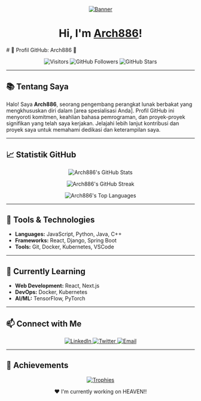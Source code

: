 <p align="center">
  <a href="#"><img src="https://arthifis.files.wordpress.com/2018/02/tumblr_obg1bkefkl1tydz8to1_500.gif" alt="Banner"></a>
</p>

<h1 align="center">Hi, I'm <a href="#">Arch886</a>!</h1>
# 🌟 Profil GitHub: Arch886 🌟  

<p align="center">  
  <img src="https://visitor-badge.glitch.me/badge?page_id=arch886.arch886" alt="Visitors" />  
  <img src="https://img.shields.io/github/followers/arch886?label=Follow&style=social" alt="GitHub Followers" />  
  <img src="https://img.shields.io/github/stars/arch886?label=Stars&style=social" alt="GitHub Stars" />  
</p>  

---  

## 📚 Tentang Saya  
Halo! Saya **Arch886**, seorang pengembang perangkat lunak berbakat yang mengkhususkan diri dalam [area spesialisasi Anda]. Profil GitHub ini menyoroti komitmen, keahlian bahasa pemrograman, dan proyek-proyek signifikan yang telah saya kerjakan. Jelajahi lebih lanjut kontribusi dan proyek saya untuk memahami dedikasi dan keterampilan saya.  

---  

## 📈 Statistik GitHub  

<p align="center">  
  <img src="https://github-readme-stats.vercel.app/api?username=arch886&show_icons=true&theme=tokyonight&hide_border=true&count_private=true" alt="Arch886's GitHub Stats" />  
</p>  

<p align="center">  
  <img src="https://github-readme-streak-stats.herokuapp.com/?user=arch886&theme=tokyonight&hide_border=true" alt="Arch886's GitHub Streak" />  
</p>  

<p align="center">  
  <img src="https://github-readme-stats.vercel.app/api/top-langs/?username=arch886&layout=compact&theme=tokyonight&hide_border=true" alt="Arch886's Top Languages" />  
</p>  



---  

## 🔧 Tools & Technologies  

- **Languages:** JavaScript, Python, Java, C++  
- **Frameworks:** React, Django, Spring Boot  
- **Tools:** Git, Docker, Kubernetes, VSCode  

---  

## 🌱 Currently Learning  

- **Web Development:** React, Next.js  
- **DevOps:** Docker, Kubernetes  
- **AI/ML:** TensorFlow, PyTorch  

---  

## 📫 Connect with Me  

<p align="center">  
  <a href="https://www.linkedin.com/in/your-linkedin-profile/">  
    <img src="https://img.shields.io/badge/-LinkedIn-blue?style=flat-square&logo=Linkedin&logoColor=white" alt="LinkedIn">  
  </a>  
  <a href="https://twitter.com/your-twitter-handle">  
    <img src="https://img.shields.io/badge/-Twitter-blue?style=flat-square&logo=Twitter&logoColor=white" alt="Twitter">  
  </a>  
  <a href="mailto:your-email@example.com">  
    <img src="https://img.shields.io/badge/-Email-D14836?style=flat-square&logo=Gmail&logoColor=white" alt="Email">  
  </a>  
</p>  

---  

## 🏅 Achievements  

<p align="center">  
  <a href="https://www.linkedin.com/in/your-linkedin-profile/">  
    <img src="https://github-profile-trophy.vercel.app/?username=arch886&theme=tokyonight&no-frame=true" alt="Trophies" />  
  </a>  
</p>


<p align="center">❤ I'm currently working on HEAVEN!!</p>



